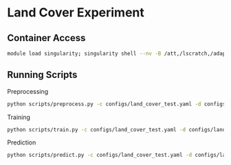 # Land Cover Experiment

## Container Access

```bash
module load singularity; singularity shell --nv -B /att,/lscratch,/adapt/nobackup/projects/ilab,/adapt/nobackup/people,/lscratch/jacaraba/tmp:/tmp /lscratch/jacaraba/container/tf-container/
```

## Running Scripts

Preprocessing
```bash
python scripts/preprocess.py -c configs/land_cover_test.yaml -d configs/land_cover_test.csv
```

Training

```bash
python scripts/train.py -c configs/land_cover_test.yaml -d configs/land_cover_test.csv
```

Prediction

```bash
python scripts/predict.py -c configs/land_cover_test.yaml -d configs/land_cover_test.csv
```